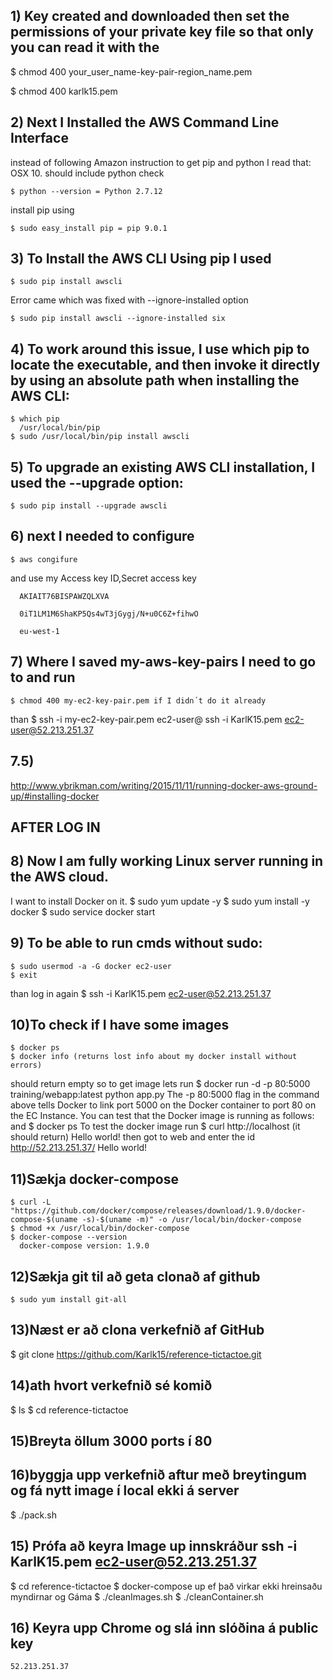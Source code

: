 
## 1) Key created and downloaded then set the permissions of your private key file so that only you can read it with the

   $ chmod 400 your_user_name-key-pair-region_name.pem
   
   $ chmod 400 karlk15.pem

## 2) Next I Installed the AWS Command Line Interface

   instead of following Amazon instruction to get pip and python
   I read that:
   OSX 10. should include python check
   
    $ python --version = Python 2.7.12
    
   install pip using
   
    $ sudo easy_install pip = pip 9.0.1

## 3) To Install the AWS CLI Using pip I used

    $ sudo pip install awscli
    
   Error came which was fixed with --ignore-installed option
   
    $ sudo pip install awscli --ignore-installed six

## 4) To work around this issue,  I use which pip to locate the executable, and then invoke it directly by using an absolute path when installing the AWS CLI:

    $ which pip
      /usr/local/bin/pip
    $ sudo /usr/local/bin/pip install awscli

## 5) To upgrade an existing AWS CLI installation, I used the --upgrade option:

    $ sudo pip install --upgrade awscli

## 6) next I needed to configure

    $ aws congifure
   and use my Access key ID,Secret access key
   
      AKIAIT76BISPAWZQLXVA
      
      0iT1LM1M6ShaKP5Qs4wT3jGygj/N+u0C6Z+fihwO
      
      eu-west-1

## 7) Where I saved my-aws-key-pairs I need to go to and run

    $ chmod 400 my-ec2-key-pair.pem if I didn´t do it already
   than
    $ ssh -i my-ec2-key-pair.pem ec2-user@<EC2-INSTANCE-PUBLIC-IP-ADDRESS>
      ssh -i KarlK15.pem ec2-user@52.213.251.37

## 7.5)
   http://www.ybrikman.com/writing/2015/11/11/running-docker-aws-ground-up/#installing-docker

## AFTER LOG IN
## 8) Now I am fully working Linux server running in the AWS cloud.

   I want to install Docker on it.
    $ sudo yum update -y
    $ sudo yum install -y docker
    $ sudo service docker start

## 9) To be able to run cmds without sudo:

    $ sudo usermod -a -G docker ec2-user
    $ exit
   than log in again
    $ ssh -i KarlK15.pem ec2-user@52.213.251.37

## 10)To check if I have some images

    $ docker ps
    $ docker info (returns lost info about my docker install without errors)
   should return empty so to get image lets run
    $ docker run -d -p 80:5000 training/webapp:latest python app.py
   The -p 80:5000 flag in the command above tells Docker to link port 5000 on the
   Docker container to port 80 on the EC Instance.
   You can test that the Docker image is running as follows: and
    $ docker ps
   To test the docker image run
    $ curl http://localhost (it should return)
      Hello world!
    then got to web and enter the id http://52.213.251.37/
      Hello world!
      
## 11)Sækja docker-compose

    $ curl -L "https://github.com/docker/compose/releases/download/1.9.0/docker-compose-$(uname -s)-$(uname -m)" -o /usr/local/bin/docker-compose
    $ chmod +x /usr/local/bin/docker-compose
    $ docker-compose --version
      docker-compose version: 1.9.0
## 12)Sækja git til að geta clonað af github

    $ sudo yum install git-all

## 13)Næst er að clona verkefnið af GitHub

   $ git clone https://github.com/Karlk15/reference-tictactoe.git

## 14)ath hvort verkefnið sé komið

   $ ls
   $ cd reference-tictactoe

## 15)Breyta öllum 3000 ports í 80

## 16)byggja upp verkefnið aftur með breytingum og fá nytt image í local ekki á server

   $ ./pack.sh

## 15) Prófa að keyra Image up innskráður ssh -i KarlK15.pem ec2-user@52.213.251.37

   $ cd reference-tictactoe
   $ docker-compose up
   ef það virkar ekki hreinsaðu myndirnar og Gáma
   $ ./cleanImages.sh
   $ ./cleanContainer.sh

## 16) Keyra upp Chrome og slá inn slóðina á public key

    52.213.251.37
